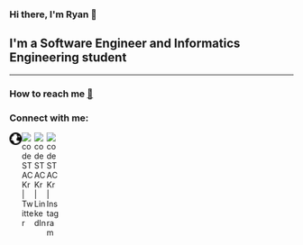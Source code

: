 ### Hi there, I'm Ryan 👋

## I'm a Software Engineer and Informatics Engineering student

---

### How to reach me [📩](mailto:ryannadiputraa@gmail.com)

### Connect with me:

[<img align="left" alt="codeSTACKr.com" width="22px" src="https://raw.githubusercontent.com/iconic/open-iconic/master/svg/globe.svg" />][website]
[<img align="left" alt="codeSTACKr | Twitter" width="22px" src="https://cdn.jsdelivr.net/npm/simple-icons@v3/icons/twitter.svg" />][twitter]
[<img align="left" alt="codeSTACKr | LinkedIn" width="22px" src="https://cdn.jsdelivr.net/npm/simple-icons@v3/icons/linkedin.svg" />][linkedin]
[<img align="left" alt="codeSTACKr | Instagram" width="22px" src="https://cdn.jsdelivr.net/npm/simple-icons@v3/icons/instagram.svg" />][instagram]

<br />

[website]: https://ryanadiputra.codes
[twitter]: https://twitter.com/ryanadiputra_
[instagram]: https://www.instagram.com/bukanryan/
[linkedin]: https://linkedin.com/in/ryanadiputraa/
